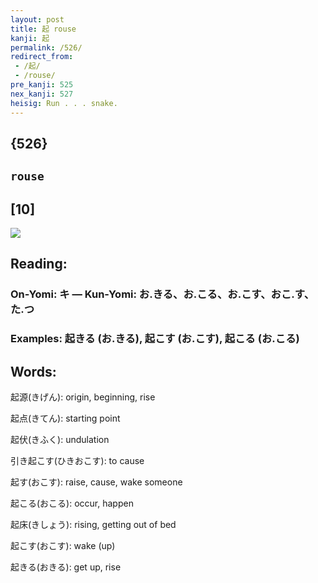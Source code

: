 ```yaml
---
layout: post
title: 起 rouse
kanji: 起
permalink: /526/
redirect_from:
 - /起/
 - /rouse/
pre_kanji: 525
nex_kanji: 527
heisig: Run . . . snake.
---
```


## {526}

## `rouse`

## [10]

<div class="stroke"><img src="E8B5B7.png" /></div>

## Reading:

### On-Yomi: キ &mdash; Kun-Yomi: お.きる、お.こる、お.こす、おこ.す、た.つ

### Examples: 起きる (お.きる), 起こす (お.こす), 起こる (お.こる)

## Words:

起源(きげん): origin, beginning, rise

起点(きてん): starting point

起伏(きふく): undulation

引き起こす(ひきおこす): to cause

起す(おこす): raise, cause, wake someone

起こる(おこる): occur, happen

起床(きしょう): rising, getting out of bed

起こす(おこす): wake (up)

起きる(おきる): get up, rise
